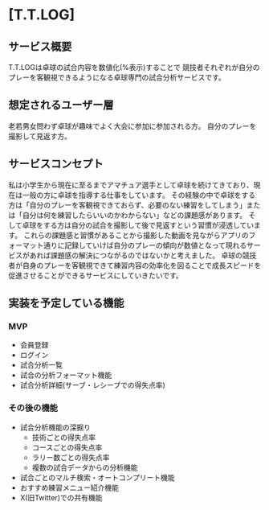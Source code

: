 # [T.T.LOG]

## サービス概要
T.T.LOGは卓球の試合内容を数値化(%表示)することで
競技者それぞれが自分のプレーを客観視できるようになる卓球専門の試合分析サービスです。

## 想定されるユーザー層
老若男女問わず卓球が趣味でよく大会に参加に参加される方。
自分のプレーを撮影して見返す方。

## サービスコンセプト
私は小学生から現在に至るまでアマチュア選手として卓球を続けてきており、現在は一般の方に卓球を指導する仕事をしています。
その経験の中で卓球をする方は「自分のプレーを客観視できておらず、必要のない練習をしてしまう」または「自分は何を練習したらいいのかわからない」などの課題感があります。
そして卓球をする方は自分の試合を撮影して後で見返すという習慣が浸透しています。
これらの課題感と習慣があることから撮影した動画を見ながらアプリのフォーマット通りに記録していけば自分のプレーの傾向が数値となって現れるサービスがあれば課題感の解決につながるのではないかと考えました。
卓球の競技者が自身のプレーを客観視できて練習内容の効率化を図ることで成長スピードを促進させることができるサービスにしていきたいです。

## 実装を予定している機能
### MVP
* 会員登録
* ログイン
* 試合分析一覧
* 試合の分析フォーマット機能
* 試合分析詳細(サーブ・レシーブでの得失点率)

### その後の機能
* 試合分析機能の深掘り
  * 技術ごとの得失点率
  * コースごとの得失点率
  * ラリー数ごとの得失点率
  * 複数の試合データからの分析機能
* 試合ごとのマルチ検索・オートコンプリート機能
* おすすめ練習メニュー紹介機能
* X(旧Twitter)での共有機能
